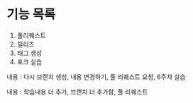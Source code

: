 # 기능 목록

1. 풀리퀘스트
2. 릴리즈
3. 태그 생성
4. 포크 실습

내용 : 다시 브랜치 생성, 내용 변경하기, 풀 리퀘스트 요청, 6주차 실습

내용 : 학습내용 더 추가, 브랜치 더 추가함, 풀 리퀘스트

